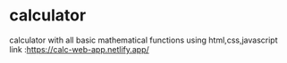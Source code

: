# calculator
calculator with all basic mathematical functions using html,css,javascript
link :https://calc-web-app.netlify.app/
